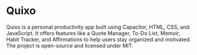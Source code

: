 # Quixo
Quixo is a personal productivity app built using Capacitor, HTML, CSS, and JavaScript. It offers features like a Quote Manager, To-Do List, Memoir, Habit Tracker, and Affirmations to help users stay organized and motivated. The project is open-source and licensed under MIT.
